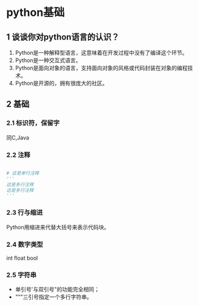 # python基础

## 1 谈谈你对python语言的认识？

1. Python是一种解释型语言，这意味着在开发过程中没有了编译这个环节。
2. Python是一种交互式语言。
3. Python是面向对象的语言，支持面向对象的风格或代码封装在对象的编程技术。
4. Python是开源的，拥有很庞大的社区。

## 2 基础

### 2.1 标识符，保留字

同C,Java

### 2.2 注释

```python

# 这是单行注释
'''
这是多行注释
这是多行注释
'''
```

### 2.3 行与缩进

Python用缩进来代替大括号来表示代码块。

### 2.4 数字类型

int
float
bool

### 2.5 字符串

* 单引号'与双引号"的功能完全相同；
* """三引号指定一个多行字符串。
